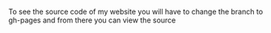 To see the source code of my website you will have to change the branch to gh-pages and from there you can view the source
